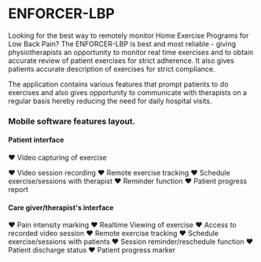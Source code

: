 # ENFORCER-LBP
Looking for the best way to remotely monitor Home Exercise Programs for Low Back Pain? The ENFORCER-LBP is best and most reliable - giving physiotherapists an opportunity to monitor real time exercises and to obtain accurate review of patient exercises for strict adherence. It also gives patients accurate description of exercises for strict compliance.

The application contains various features that prompt patients to do exercises and also gives opportunity to communicate with therapists on a regular basis hereby reducing the need for daily hospital visits.

### Mobile software features layout. 

#### Patient interface

♥️ Video capturing of exercise

♥️ Video session recording
♥️ Remote exercise tracking
♥️ Schedule exercise/sessions with therapist
♥️ Reminder function
♥️ Patient progress report

#### Care giver/therapist's interface
♥️ Pain intensity marking
♥️ Realtime Viewing of exercise
♥️ Access to recorded video session
♥️ Remote exercise tracking
♥️ Schedule exercise/sessions with patients
♥️ Session reminder/reschedule function
♥️ Patient discharge status
♥️ Patient progress marker
